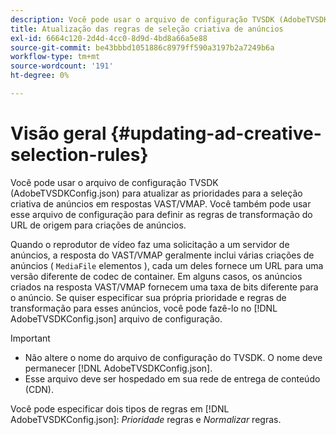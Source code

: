 ```yaml
---
description: Você pode usar o arquivo de configuração TVSDK (AdobeTVSDKConfig.json) para atualizar as prioridades para a seleção criativa de anúncios em respostas VAST/VMAP. Você também pode usar esse arquivo de configuração para definir as regras de transformação do URL de origem para criações de anúncios.
title: Atualização das regras de seleção criativa de anúncios
exl-id: 6664c120-2d4d-4cc0-8d9d-4bd8a66a5e88
source-git-commit: be43bbbd1051886c8979ff590a3197b2a7249b6a
workflow-type: tm+mt
source-wordcount: '191'
ht-degree: 0%

---
```


# Visão geral {#updating-ad-creative-selection-rules}

Você pode usar o arquivo de configuração TVSDK (AdobeTVSDKConfig.json) para atualizar as prioridades para a seleção criativa de anúncios em respostas VAST/VMAP. Você também pode usar esse arquivo de configuração para definir as regras de transformação do URL de origem para criações de anúncios.

Quando o reprodutor de vídeo faz uma solicitação a um servidor de anúncios, a resposta do VAST/VMAP geralmente inclui várias criações de anúncios ( `MediaFile` elementos ), cada um deles fornece um URL para uma versão diferente de codec de container. Em alguns casos, os anúncios criados na resposta VAST/VMAP fornecem uma taxa de bits diferente para o anúncio. Se quiser especificar sua própria prioridade e regras de transformação para esses anúncios, você pode fazê-lo no [!DNL AdobeTVSDKConfig.json] arquivo de configuração.

>[!IMPORTANT]
>
>* Não altere o nome do arquivo de configuração do TVSDK. O nome deve permanecer [!DNL AdobeTVSDKConfig.json].
>* Esse arquivo deve ser hospedado em sua rede de entrega de conteúdo (CDN).
>


Você pode especificar dois tipos de regras em [!DNL AdobeTVSDKConfig.json]: *Prioridade* regras e *Normalizar* regras.

